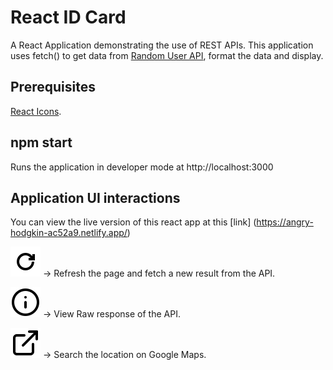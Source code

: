 # React ID Card

A React Application demonstrating the use of REST APIs. This application uses fetch() to get data from [Random User API](https://randomuser.me/api/), format the data and display.

## Prerequisites

[React Icons](https://react-icons.github.io/react-icons/).

## npm start

Runs the application in developer mode at http://localhost:3000

## Application UI interactions

You can view the live version of this react app at this [link] (https://angry-hodgkin-ac52a9.netlify.app/)

![refresh](https://github.com/grommet/grommet-icons/blob/master/public/img/form-refresh.svg) -> Refresh the page and fetch a new result from the API.

![info](https://github.com/feathericons/feather/blob/master/icons/info.svg) -> View Raw response of the API.

![view](https://github.com/feathericons/feather/blob/master/icons/external-link.svg) -> Search the location on Google Maps.
